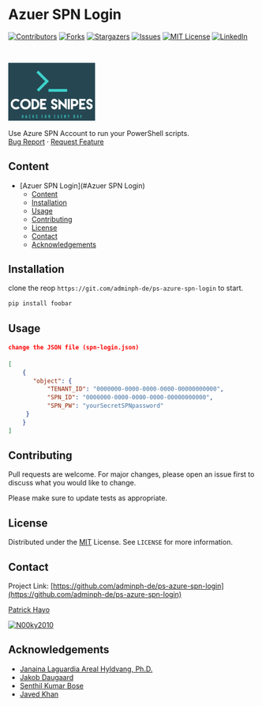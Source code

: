 <!--
*** To avoid retyping too much info. Do a search and replace for the following:
*** adminph-de, ps-azure-spn-login, N00ky2010, patrick.hayo@flsmidth.com
-->

# Azuer SPN Login

[![Contributors][contributors-shield]][contributors-url]
[![Forks][forks-shield]][forks-url]
[![Stargazers][stars-shield]][stars-url]
[![Issues][issues-shield]][issues-url]
[![MIT License][license-shield]][license-url]
[![LinkedIn][linkedin-shield]][linkedin-url]

<br />
<p align="left">
  <a href="https://github.com/adminph-de/ps-azure-spn-login">
    <img src="images/logo.png" alt="Code Snipes" width="35%" height="35%">
  </a>
  <p align="left">
    Use Azure SPN Account to run your PowerShell scripts.
    <br />
    <a href="https://github.com/adminph-de/ps-azure-spn-login/issues">Bug Report</a>
    ·
    <a href="https://github.com/adminph-de/ps-azure-spn-login/issues">Request Feature</a>
  </p>
</p>


## Content

- [Azuer SPN Login](#Azuer SPN Login)
  - [Content](#content)
  - [Installation](#installation)
  - [Usage](#usage)
  - [Contributing](#contributing)
  - [License](#license)
  - [Contact](#contact)
  - [Acknowledgements](#acknowledgements)

## Installation

clone the reop ```https://git.com/adminph-de/ps-azure-spn-login``` to start.

```bash
pip install foobar
```

## Usage

```json
change the JSON file (spn-login.json)

[
    {
       "object": {
           "TENANT_ID": "0000000-0000-0000-0000-00000000000",
           "SPN_ID": "0000000-0000-0000-0000-00000000000",
           "SPN_PW": "yourSecretSPNpassword"
     }
    }
]
```

## Contributing
Pull requests are welcome. For major changes, please open an issue first to discuss what you would like to change.

Please make sure to update tests as appropriate.

## License

Distributed under the [MIT](https://choosealicense.com/licenses/mit/) License. See `LICENSE` for more information.


## Contact

Project Link: [https://github.com/adminph-de/ps-azure-spn-login](https://github.com/adminph-de/ps-azure-spn-login)

[Patrick Hayo](patrick.hayo@flsmidth.com)

[![N00ky2010](https://img.shields.io/twitter/follow/N00ky2010)](https://www.twitter.com/N00ky2010)



## Acknowledgements

* [Janaina Laguardia Areal Hyldvang, Ph.D.](https://www.linkedin.com/in/janainahyldvang/)
* [Jakob Daugaard](https://www.linkedin.com/in/jakobdaugaard/?locale=en_US)
* [Senthil Kumar Bose](https://www.linkedin.com/in/senthil-kumar-bose-6900582/)
* [Javed Khan](https://www.linkedin.com/in/javed-khan-674863164/)


<!-- https://www.markdownguide.org/basic-syntax/#reference-style-links -->
[contributors-shield]: https://img.shields.io/github/contributors/adminph-de/ps-azure-spn-login.svg?style=flat-square
[contributors-url]: https://github.com/adminph-de/ps-azure-spn-login/graphs/contributors
[forks-shield]: https://img.shields.io/github/forks/adminph-de/ps-azure-spn-login.svg?style=flat-square
[forks-url]: https://github.com/adminph-de/ps-azure-spn-login/network/members
[stars-shield]: https://img.shields.io/github/stars/adminph-de/ps-azure-spn-login.svg?style=flat-square
[stars-url]: https://github.com/adminph-de/ps-azure-spn-login/stargazers
[issues-shield]: https://img.shields.io/github/issues/adminph-de/ps-azure-spn-login.svg?style=flat-square
[issues-url]: https://github.com/adminph-de/ps-azure-spn-login/issues
[license-shield]: https://img.shields.io/github/license/adminph-de/ps-azure-spn-login.svg?style=flat-square
[license-url]: https://github.com/adminph-de/ps-azure-spn-login/blob/master/LICENSE.txt
[linkedin-shield]: https://img.shields.io/badge/-LinkedIn-black.svg?style=flat-square&logo=linkedin&colorB=555
[linkedin-url]: https://www.linkedin.com/in/patrickhayo/?locale=en_US
[product-screenshot]: images/screenshot.png
[product-screenshot-run]: images/screenshot_run.png
